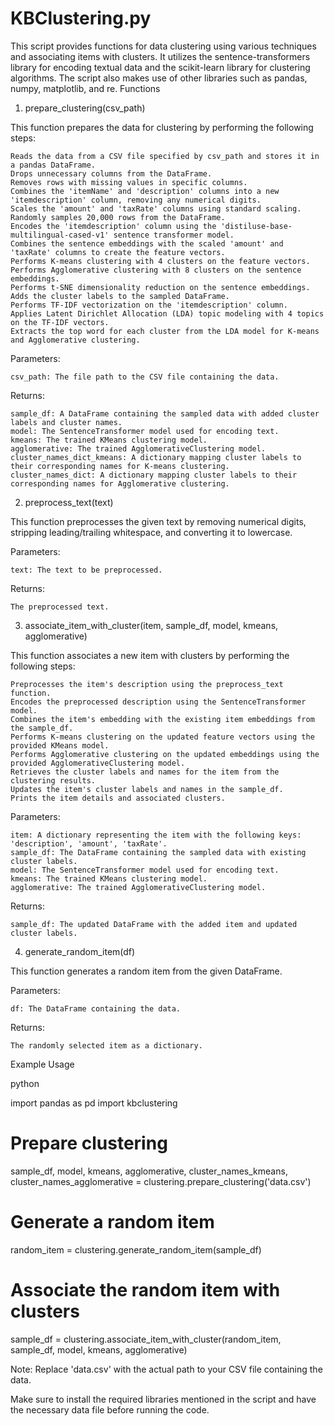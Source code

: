 # KBClustering.py

This script provides functions for data clustering using various techniques and associating items with clusters. It utilizes the sentence-transformers library for encoding textual data and the scikit-learn library for clustering algorithms. The script also makes use of other libraries such as pandas, numpy, matplotlib, and re.
Functions
1. prepare_clustering(csv_path)

This function prepares the data for clustering by performing the following steps:

    Reads the data from a CSV file specified by csv_path and stores it in a pandas DataFrame.
    Drops unnecessary columns from the DataFrame.
    Removes rows with missing values in specific columns.
    Combines the 'itemName' and 'description' columns into a new 'itemdescription' column, removing any numerical digits.
    Scales the 'amount' and 'taxRate' columns using standard scaling.
    Randomly samples 20,000 rows from the DataFrame.
    Encodes the 'itemdescription' column using the 'distiluse-base-multilingual-cased-v1' sentence transformer model.
    Combines the sentence embeddings with the scaled 'amount' and 'taxRate' columns to create the feature vectors.
    Performs K-means clustering with 4 clusters on the feature vectors.
    Performs Agglomerative clustering with 8 clusters on the sentence embeddings.
    Performs t-SNE dimensionality reduction on the sentence embeddings.
    Adds the cluster labels to the sampled DataFrame.
    Performs TF-IDF vectorization on the 'itemdescription' column.
    Applies Latent Dirichlet Allocation (LDA) topic modeling with 4 topics on the TF-IDF vectors.
    Extracts the top word for each cluster from the LDA model for K-means and Agglomerative clustering.

Parameters:

    csv_path: The file path to the CSV file containing the data.

Returns:

    sample_df: A DataFrame containing the sampled data with added cluster labels and cluster names.
    model: The SentenceTransformer model used for encoding text.
    kmeans: The trained KMeans clustering model.
    agglomerative: The trained AgglomerativeClustering model.
    cluster_names_dict_kmeans: A dictionary mapping cluster labels to their corresponding names for K-means clustering.
    cluster_names_dict: A dictionary mapping cluster labels to their corresponding names for Agglomerative clustering.

2. preprocess_text(text)

This function preprocesses the given text by removing numerical digits, stripping leading/trailing whitespace, and converting it to lowercase.

Parameters:

    text: The text to be preprocessed.

Returns:

    The preprocessed text.

3. associate_item_with_cluster(item, sample_df, model, kmeans, agglomerative)

This function associates a new item with clusters by performing the following steps:

    Preprocesses the item's description using the preprocess_text function.
    Encodes the preprocessed description using the SentenceTransformer model.
    Combines the item's embedding with the existing item embeddings from the sample_df.
    Performs K-means clustering on the updated feature vectors using the provided KMeans model.
    Performs Agglomerative clustering on the updated embeddings using the provided AgglomerativeClustering model.
    Retrieves the cluster labels and names for the item from the clustering results.
    Updates the item's cluster labels and names in the sample_df.
    Prints the item details and associated clusters.

Parameters:

    item: A dictionary representing the item with the following keys: 'description', 'amount', 'taxRate'.
    sample_df: The DataFrame containing the sampled data with existing cluster labels.
    model: The SentenceTransformer model used for encoding text.
    kmeans: The trained KMeans clustering model.
    agglomerative: The trained AgglomerativeClustering model.

Returns:

    sample_df: The updated DataFrame with the added item and updated cluster labels.

4. generate_random_item(df)

This function generates a random item from the given DataFrame.

Parameters:

    df: The DataFrame containing the data.

Returns:

    The randomly selected item as a dictionary.

Example Usage

python

import pandas as pd
import kbclustering

# Prepare clustering
sample_df, model, kmeans, agglomerative, cluster_names_kmeans, cluster_names_agglomerative = clustering.prepare_clustering('data.csv')

# Generate a random item
random_item = clustering.generate_random_item(sample_df)

# Associate the random item with clusters
sample_df = clustering.associate_item_with_cluster(random_item, sample_df, model, kmeans, agglomerative)

Note: Replace 'data.csv' with the actual path to your CSV file containing the data.

Make sure to install the required libraries mentioned in the script and have the necessary data file before running the code.
